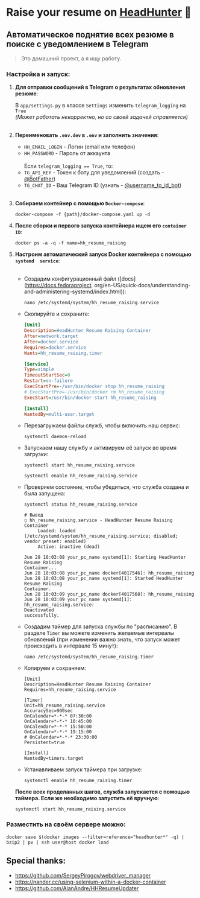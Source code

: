 Raise your resume on [HeadHunter](https://hh.ru/) :see_no_evil:
=
Автоматическое поднятие всех резюме в поиске с уведомлением в Telegram
-

> Это домашний проект, а я ищу работу.

### Настройка и запуск:

1. **Для отправки сообщений в Telegram о результатах обновления 
   резюме**:
   
    В `app/settings.py` в классе `Settings` изменить 
   `telegram_logging` на `True`<br>
   _(Может работать некорректно, но со своей задачей справляется)_<br><br>

2. **Переименовать `.env.dev` в `.env` и заполнить значения**:
   - `HH_EMAIL_LOGIN` - Логин (email или телефон)
   - `HH_PASSWORD` - Пароль от аккаунта
   <br><br>
   Если `telegram_logging == True`, то:
   - `TG_API_KEY` - Токен к боту для уведомлений (создать - 
     [@BotFather](https://t.me/botfather))
   - `TG_CHAT_ID` - Ваш Telegram ID (узнать - [@username_to_id_bot](https://t.me/username_to_id_bot))
   <br><br>
3. **Собираем контейнер с помощью `Docker-compose`**:
    ```shell
   docker-compose -f {path}/docker-compose.yaml up -d
    ```
   
4. **После сборки и первого запуска контейнера ищем его `container ID`**:
   ```shell
   docker ps -a -q -f name=hh_resume_raising
   ```
   
5. **Настроим автоматический запуск Docker контейнера с помощью `systemd 
   service`**:
   <br><br>
   - Создадим конфигурационный файл ([docs](https://docs.fedoraproject.
   org/en-US/quick-docs/understanding-and-administering-systemd/index.html)):<br>
     ```shell
     nano /etc/systemd/system/hh_resume_raising.service
     ```
   - Скопируйте и сохраните:
     ```ini
     [Unit]
     Description=HeadHunter Resume Raising Container
     After=network.target
     After=docker.service
     Requires=docker.service
     Wants=hh_resume_raising.timer
   
     [Service]
     Type=simple
     TimeoutStartSec=0
     Restart=on-failure
     ExecStartPre=-/usr/bin/docker stop hh_resume_raising
     # ExecStartPre=-/usr/bin/docker rm hh_resume_raising
     ExecStart=/usr/bin/docker start hh_resume_raising
   
     [Install]
     WantedBy=multi-user.target
     ```
   - Перезагружаем файлы служб, чтобы включить наш сервис:
     ```shell
     systemctl daemon-reload
     ```
   - Запускаем нашу службу и активируем её запуск во время загрузки:
     ```shell
     systemctl start hh_resume_raising.service
   
     systemctl enable hh_resume_raising.service
     ```
   - Проверяем состояние, чтобы убедиться, что служба создана и была запущена:
     ```shell
     systemctl status hh_resume_raising.service
   
     # Вывод
     ○ hh_resume_raising.service - HeadHunter Resume Raising Container
          Loaded: loaded (/etc/systemd/system/hh_resume_raising.service; disabled; vendor preset: enabled)
          Active: inactive (dead)
   
     Jun 28 10:03:08 your_pc_name systemd[1]: Starting HeadHunter Resume Raising 
     Container...
     Jun 28 10:03:08 your_pc_name docker[4017546]: hh_resume_raising
     Jun 28 10:03:08 your_pc_name systemd[1]: Started HeadHunter Resume Raising 
     Container.
     Jun 28 10:03:09 your_pc_name docker[4017568]: hh_resume_raising
     Jun 28 10:03:09 your_pc_name systemd[1]: hh_resume_raising.service: 
     Deactivated 
     successfully.
     ```
   - Создадим таймер для запуска службы по "расписанию". В разделе `Timer` вы 
     можете изменить желаемые интервалы обновлений (при изменении важно 
     знать, что запуск может происходить в интервале 15 минут):
     ```shell
     nano /etc/systemd/system/hh_resume_raising.timer
     ```
   - Копируем и сохраняем:
     ```shell
     [Unit]
     Description=HeadHunter Resume Raising Container
     Requires=hh_resume_raising.service
   
     [Timer]
     Unit=hh_resume_raising.service
     AccuracySec=900sec
     OnCalendar=*-*-* 07:30:00
     OnCalendar=*-*-* 10:45:00
     OnCalendar=*-*-* 15:50:00
     OnCalendar=*-*-* 19:15:00
     # OnCalendar=*-*-* 23:30:00
     Persistent=true
   
     [Install]
     WantedBy=timers.target
     ```
   - Устанавливаем запуск таймера при загрузке:
     ```shell
     systemctl enable hh_resume_raising.timer
     ```
   **После всех проделанных шагов, служба запускается с помощью таймера. Если же 
необходимо запустить её вручную**:
   ```shell
   systemctl start hh_resume_raising.service
   ```

### Разместить на своём сервере можно:
```shell
docker save $(docker images --filter=reference="headhunter*" -q) | bzip2 | pv | ssh user@host docker load
```

## Special thanks:
- https://github.com/SergeyPirogov/webdriver_manager
- https://nander.cc/using-selenium-within-a-docker-container
- https://github.com/AlanAndre/HHResumeUpdater
